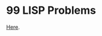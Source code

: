# 99 LISP Problems
[Here](http://www.ic.unicamp.br/~meidanis/courses/mc336/2006s2/funcional/L-99_Ninety-Nine_Lisp_Problems.html).
